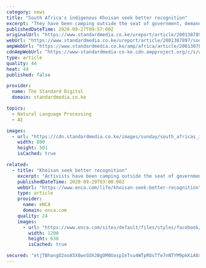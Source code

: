 ```yaml
---
category: news
title: "South Africa's indigenous Khoisan seek better recognition"
excerpt: "They have been camping outside the seat of government, demanding the official recognition of their languages and to negotiate land ownership"
publishedDateTime: 2020-09-27T09:57:00Z
originalUrl: "https://www.standardmedia.co.ke/ureport/article/2001387897/south-africa-s-indigenous-khoisan-seek-better-recognition"
webUrl: "https://www.standardmedia.co.ke/ureport/article/2001387897/south-africa-s-indigenous-khoisan-seek-better-recognition"
ampWebUrl: "https://www.standardmedia.co.ke/amp/africa/article/2001387897/south-africas-indigenous-khoisan-seek-better-recognition"
cdnAmpWebUrl: "https://www-standardmedia-co-ke.cdn.ampproject.org/c/s/www.standardmedia.co.ke/amp/africa/article/2001387897/south-africas-indigenous-khoisan-seek-better-recognition"
type: article
quality: 44
heat: 44
published: false

provider:
  name: The Standard Digital
  domain: standardmedia.co.ke

topics:
  - Natural Language Processing
  - AI

images:
  - url: "https://cdn.standardmedia.co.ke/images/sunday/south_africas_indig5f705e9425c4c.jpg"
    width: 800
    height: 501
    isCached: true

related:
  - title: "Khoisan seek better recognition"
    excerpt: "Activists have been camping outside the seat of government, demanding the official recognition of their languages and to negotiate land ownership."
    publishedDateTime: 2020-09-29T03:00:00Z
    webUrl: "https://www.enca.com/life/khoisan-seek-better-recognition"
    type: article
    provider:
      name: eNCA
      domain: enca.com
    quality: 24
    images:
      - url: "https://www.enca.com/sites/default/files/styles/facebook/public/2020-09/000_8QG8CX.jpg?h=199d8c1f&itok=eYFO7HHu"
        width: 1200
        height: 630
        isCached: true

secured: "etjTBhangO2ooA5X8wnSOXJBgOM0UaspIeTsu4WTpROsTfe7nNTYM9pkKiA0xX5Mr0hTUuox8nuJCfN1garsXCFuNlsVwr1ZfTa6yLAswodKz/pHotpaCHIPb89dPlG3ghvf8WjbRZXwxgPRYxrssarL3UA2naG+nbK/E0irKBURtYOIA2ARKuV8I72ONWyrCnlf9j8bbKeoRKgd7fFDTdvSZ60fu66pX8WkpXSETIhe5AsHKoHlDEypz1v6/f57VMKuLXCNMpbFqZBfuUlwNxESgmEGwgsqkfnXGOY5Kd2Dh9ceXcwg9W06QEHa+/X9ChaMZnS73wiyLgOpzm7KlRm2T368tNy8fvKaGWMMK4c=;HvJPnnwKAHniuijMg4yN1w=="
---
```


